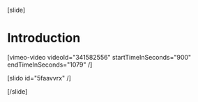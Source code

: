 [slide]
# Introduction

[vimeo-video videoId="341582556" startTimeInSeconds="900" endTimeInSeconds="1079" /]

[slido id="5faavvrx" /]

[/slide]